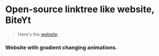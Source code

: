 # Open-source linktree like website, BiteYt

> Here's the [website](https://biteytmods.github.io/Biteytlinks/)

### Website with gradient changing animations.
